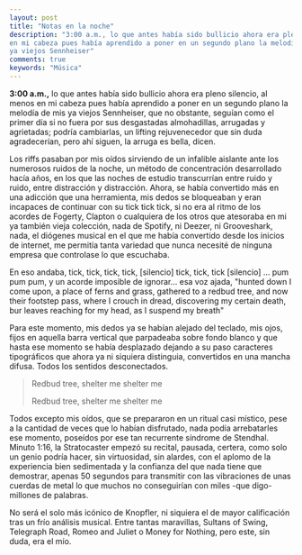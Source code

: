 ```yaml
---
layout: post
title: "Notas en la noche"
description: "3:00 a.m., lo que antes había sido bullicio ahora era pleno silencio, al menos
en mi cabeza pues había aprendido a poner en un segundo plano la melodía de mis
ya viejos Sennheiser"
comments: true
keywords: "Música"
---
```


**3:00 a.m.,** lo que antes había sido bullicio ahora era pleno silencio, al menos en mi cabeza pues había aprendido a poner en un segundo plano la melodía de mis ya viejos Sennheiser, que no obstante, seguían como el primer día si no fuera por sus desgastadas almohadillas, arrugadas y agrietadas; podría cambiarlas, un lifting rejuvenecedor que sin duda agradecerían, pero ahí siguen, la arruga es bella, dicen.

Los riffs pasaban por mis oídos sirviendo de un infalible aislante ante los numerosos ruidos de la noche, un método de concentración desarrollado hacía años, en los que las noches de estudio transcurrían entre ruido y ruido, entre distracción y distracción. Ahora, se había convertido más en una adicción que una herramienta, mis dedos se bloqueaban y eran incapaces de continuar con su tick tick tick, si no era al ritmo de los acordes de Fogerty, Clapton o cualquiera de los otros que atesoraba en mi ya también vieja colección, nada de Spotify, ni Deezer, ni Grooveshark, nada, el diógenes musical en el que me había convertido desde los inicios de internet, me permitía tanta variedad que nunca necesité de ninguna empresa que controlase lo que escuchaba.

En eso andaba, tick, tick, tick, tick, [silencio] tick, tick, tick [silencio] … pum pum pum, y un acorde imposible de ignorar… esa voz ajada, "hunted down I come upon, a place of ferns and grass, gathered to a redbud tree, and now their footstep pass, where I crouch in dread, discovering my certain death, bur leaves reaching for my head, as I suspend my breath"

Para este momento, mis dedos ya se habían alejado del teclado, mis ojos, fijos en aquella barra vertical que parpadeaba sobre fondo blanco y que hasta ese momento se había desplazado dejando a su paso caracteres tipográficos que ahora ya ni siquiera distinguia, convertidos en una mancha difusa. Todos los sentidos desconectados.

> Redbud tree, shelter me shelter me
>
> Redbud tree, shelter me shelter me

Todos excepto mis oídos, que se prepararon en un ritual casi místico, pese a la cantidad de veces que lo habían disfrutado, nada podía arrebatarles ese momento, poseídos por ese tan recurrente síndrome de Stendhal. Minuto 1:16, la Stratocaster empezó su recital, pausada, certera, como solo un genio podría hacer, sin virtuosidad, sin alardes, con el aplomo de la experiencia bien sedimentada y la confianza del que nada tiene que demostrar, apenas 50 segundos para transmitir con las vibraciones de unas cuerdas de metal lo que muchos no conseguirían con miles -que digo- millones de palabras.

No será el solo más icónico de Knopfler, ni siquiera el de mayor calificación tras un frío análisis musical. Entre tantas maravillas, Sultans of Swing, Telegraph Road, Romeo and Juliet o Money for Nothing, pero este, sin duda, era el mío.
